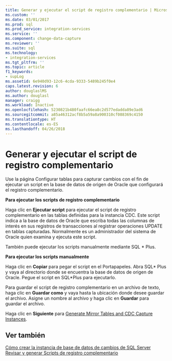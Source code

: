 ```yaml
---
title: Generar y ejecutar el script de registro complementario | Microsoft Docs
ms.custom: ''
ms.date: 03/01/2017
ms.prod: sql
ms.prod_service: integration-services
ms.service: ''
ms.component: change-data-capture
ms.reviewer: ''
ms.suite: sql
ms.technology:
- integration-services
ms.tgt_pltfrm: ''
ms.topic: article
f1_keywords:
- supLog
ms.assetid: 6e940d93-12c6-4cda-9333-5489b245f0e4
caps.latest.revision: 6
author: douglaslMS
ms.author: douglasl
manager: craigg
ms.workload: Inactive
ms.openlocfilehash: 5230821b480faafc66ea8c2d577edadda89e3ad6
ms.sourcegitcommit: a85a46312acf8b5a59a8a900310cf088369c4150
ms.translationtype: HT
ms.contentlocale: es-ES
ms.lasthandoff: 04/26/2018
---
```

# <a name="generate-and-run-the-supplemental-logging-script"></a>Generar y ejecutar el script de registro complementario
  Use la página Configurar tablas para capturar cambios con el fin de ejecutar un script en la base de datos de origen de Oracle que configurará el registro complementario.  
  
 **Para ejecutar los scripts de registro complementario**  
  
 Haga clic en **Ejecutar script** para ejecutar el script de registro complementario en las tablas definidas para la instancia CDC. Este script indica a la base de datos de Oracle que escriba todas las columnas de interés en sus registros de transacciones al registrar operaciones UPDATE en tablas capturadas. Normalmente es un administrador del sistema de Oracle quien examina y ejecuta este script.  
  
 También puede ejecutar los scripts manualmente mediante SQL * Plus.  
  
 **Para ejecutar los scripts manualmente**  
  
 Haga clic en **Copiar** para pegar el script en el Portapapeles. Abra SQL* Plus y vaya al directorio donde se encuentra la base de datos de origen de Oracle. Pegue el script en SQL\*Plus para ejecutarlo.  
  
 Para guardar el script de registro complementario en un archivo de texto, haga clic en **Guardar como** y vaya hasta la ubicación donde desee guardar el archivo. Asigne un nombre al archivo y haga clic en **Guardar** para guardar el archivo.  
  
 Haga clic en **Siguiente** para [Generate Mirror Tables and CDC Capture Instances](../../integration-services/change-data-capture/generate-mirror-tables-and-cdc-capture-instances.md).  
  
## <a name="see-also"></a>Ver también  
 [Cómo crear la instancia de base de datos de cambios de SQL Server](../../integration-services/change-data-capture/how-to-create-the-sql-server-change-database-instance.md)   
 [Revisar y generar Scripts de registro complementario](../../integration-services/change-data-capture/review-and-generate-supplemental-logging-scripts.md)  
  
  
